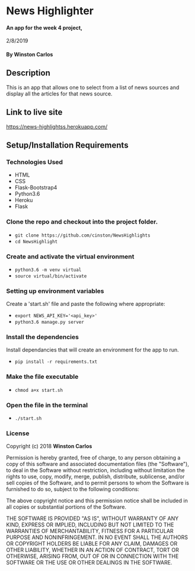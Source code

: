 # News Highlighter

#### An app for the week 4 project,

2/8/2019

#### By **Winston Carlos**

## Description

This is an app that allows one to select from a list of news sources and display all the articles for that news source.

## Link to live site

https://news-highlightss.herokuapp.com/

## Setup/Installation Requirements

### Technologies Used

- HTML
- CSS
- Flask-Bootstrap4
- Python3.6
- Heroku
- Flask

### Clone the repo and checkout into the project folder.

- `git clone https://github.com/cinston/NewsHighlights`
- `cd NewsHighlight`

### Create and activate the virtual environment

- `python3.6 -m venv virtual`
- `source virtual/bin/activate`

### Setting up environment variables

Create a 'start.sh' file and paste the following where appropriate:

- `export NEWS_API_KEY='<api_key>'`
- `python3.6 manage.py server`

### Install the dependencies

Install dependancies that will create an environment for the app to run.

- `pip install -r requirements.txt`

### Make the file executable

- `chmod a+x start.sh`

### Open the file in the terminal

- `./start.sh`

### License

Copyright (c) 2018 **Winston Carlos**

Permission is hereby granted, free of charge, to any person obtaining a copy of this software and associated documentation files (the "Software"), to deal in the Software without restriction, including without limitation the rights to use, copy, modify, merge, publish, distribute, sublicense, and/or sell copies of the Software, and to permit persons to whom the Software is furnished to do so, subject to the following conditions:

The above copyright notice and this permission notice shall be included in all copies or substantial portions of the Software.

THE SOFTWARE IS PROVIDED "AS IS", WITHOUT WARRANTY OF ANY KIND, EXPRESS OR IMPLIED, INCLUDING BUT NOT LIMITED TO THE WARRANTIES OF MERCHANTABILITY, FITNESS FOR A PARTICULAR PURPOSE AND NONINFRINGEMENT. IN NO EVENT SHALL THE AUTHORS OR COPYRIGHT HOLDERS BE LIABLE FOR ANY CLAIM, DAMAGES OR OTHER LIABILITY, WHETHER IN AN ACTION OF CONTRACT, TORT OR OTHERWISE, ARISING FROM, OUT OF OR IN CONNECTION WITH THE SOFTWARE OR THE USE OR OTHER DEALINGS IN THE SOFTWARE.